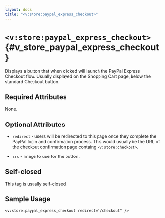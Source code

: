```yaml
---
layout: docs
title: "<v:store:paypal_express_checkout>"
---
```


# `<v:store:paypal_express_checkout>`{#v_store_paypal_express_checkout}

Displays a button that when clicked will launch the PayPal Express
Checkout flow. Usually displayed on the Shopping Cart page, below the
standard Checkout button.

## Required Attributes

None.

## Optional Attributes

-   `redirect` - users will be redirected to this page once they
    complete the PayPal login and confirmation process. This would
    usually be the URL of the checkout confirmation page containg
    `<v:store:checkout>`.

-   `src` - image to use for the button.

## Self-closed

This tag is usually self-closed.

## Sample Usage

    <v:store:paypal_express_checkout redirect="/checkout" />
